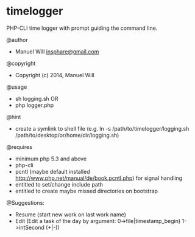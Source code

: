 timelogger
==========

PHP-CLI time logger with prompt guiding the command line.

@author
- Manuel Will <insphare@gmail.com>


@copyright
- Copyright (c) 2014, Manuel Will


@usage
- sh logging.sh
OR
- php logger.php


@hint
- create a symlink to shell file (e.g. ln -s /path/to/timelogger/logging.sh /path/to/desktop/or/home/dir/logging.sh)


@requires
- minimum php 5.3 and above
- php-cli
- pcntl (maybe default installed http://www.php.net/manual/de/book.pcntl.php) for signal handling
- entitled to set/change include path
- entitled to create maybe missed directories on bootstrap


@Suggestions:
- Resume (start new work on last work name)
- Edit (Edit a task of the day by argument: 0->file|timestamp_begin)	1->intSecond (+|-))
